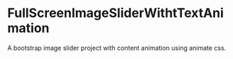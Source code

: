 # FullScreenImageSliderWithtTextAnimation
A bootstrap image slider project with content animation using animate css.

